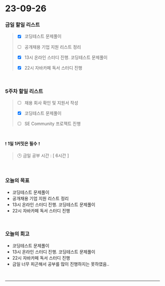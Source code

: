 # 23-09-26
### 금일 할일 리스트
> - [x]  코딩테스트 문제풀이
>
> - [ ]  공개채용 기업 지원 리스트 정리
>
> - [x]  13시 온라인 스터디 진행. 코딩테스트 문제풀이
>
> - [x]  22시 자바카페 독서 스터디 진행



<br/>

### 5주차 할일 리스트  
> - [ ]  채용 회사 확인 및 지원서 작성
>
> - [x]  코딩테스트 문제풀이
>
> - [ ]  SE Community 프로젝트 진행

<br/>

❗ **1일 1커밋은 필수** ❗
> 🕒 금일 공부 시간 : [ 6시간 ]
  
<br/>

### 오늘의 목표
- 코딩테스트 문제풀이
- 공개채용 기업 지원 리스트 정리
- 13시 온라인 스터디 진행. 코딩테스트 문제풀이
- 22시 자바카페 독서 스터디 진행

<br>

### 오늘의 회고
- 코딩테스트 문제풀이
- 13시 온라인 스터디 진행. 코딩테스트 문제풀이
- 22시 자바카페 독서 스터디 진행
- 금일 너무 피곤해서 공부를 많이 진행하지는 못하였음..


<br/>

------------  
